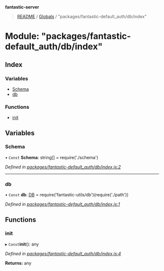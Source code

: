 **fantastic-server**

> [README](../README.md) / [Globals](../globals.md) / "packages/fantastic-default_auth/db/index"

# Module: "packages/fantastic-default_auth/db/index"

## Index

### Variables

* [Schema](_packages_fantastic_default_auth_db_index_.md#schema)
* [db](_packages_fantastic_default_auth_db_index_.md#db)

### Functions

* [init](_packages_fantastic_default_auth_db_index_.md#init)

## Variables

### Schema

• `Const` **Schema**: string[] = require('./schema')

*Defined in [packages/fantastic-default_auth/db/index.js:2](https://github.com/besimorhino/project-fantastic/blob/af5d0de/packages/fantastic-default_auth/db/index.js#L2)*

___

### db

• `Const` **db**: [DB](_packages_fantastic_utils_db_types_d_.md#db) = require('fantastic-utils/db')(require('./path'))

*Defined in [packages/fantastic-default_auth/db/index.js:1](https://github.com/besimorhino/project-fantastic/blob/af5d0de/packages/fantastic-default_auth/db/index.js#L1)*

## Functions

### init

▸ `Const`**init**(): any

*Defined in [packages/fantastic-default_auth/db/index.js:4](https://github.com/besimorhino/project-fantastic/blob/af5d0de/packages/fantastic-default_auth/db/index.js#L4)*

**Returns:** any
